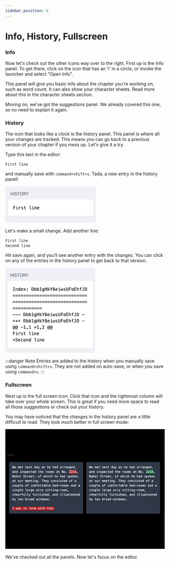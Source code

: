 ```yaml
---
sidebar_position: 6
---
```


# Info, History, Fullscreen

### Info

Now let's check out the other icons way over to the right. First up is the info panel. To get there, click on the icon that has an 'i' in a circle, or invoke the launcher and select "Open Info".

This panel will give you basic info about the chapter you're working on, such as word count. It can also show your character sheets. Read more about this in the character sheets section.

Moving on, we've got the suggestions panel. We already covered this one, so no need to explain it again.

### History

The icon that looks like a clock is the history panel. This panel is where all your changes are tracked. This means you can go back to a previous version of your chapter if you mess up. Let's give it a try.

Type this text in the editor:

```
First line
```

and manually save with `command+shift+s`. Tada, a new entry in the history panel!

![screenshot of the first line in history](/img/ss/first-line.png)

Let's make a small change. Add another line:

```
First line
Second line
```

Hit save again, and you'll see another entry with the changes. You can click on any of the entries in the history panel to get back to that version.

![screenshot of the second line in history](/img/ss/second-line.png)

:::danger Note
Entries are added to the history when you manually save using `command+shift+s`. They are not added on auto-save, or when you save using `command+s`.
:::

### Fullscreen

Next up is the full screen icon. Click that icon and the rightmost column will take over your whole screen. This is great if you need more space to read all those suggestions or check out your history.

You may have noticed that the changes in the history panel are a little difficult to read. They look much better in full screen mode:

![screenshot of history in full screen](/img/ss/diff.png)

We've checked out all the panels. Now let's focus on the editor.